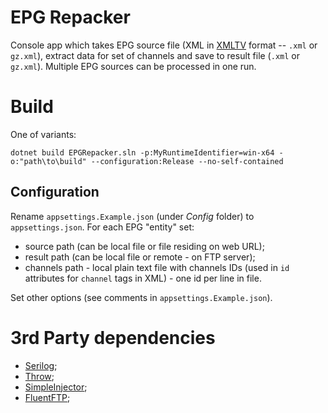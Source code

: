 # EPG Repacker
Console app which takes EPG source file (XML in [XMLTV](https://wiki.xmltv.org/index.php/XMLTVFormat) format -- `.xml` or `gz.xml`), extract data for set of channels and save to result file (`.xml` or `gz.xml`). 
Multiple EPG sources can be processed in one run.

# Build
One of variants:
```
dotnet build EPGRepacker.sln -p:MyRuntimeIdentifier=win-x64 -o:"path\to\build" --configuration:Release --no-self-contained
```

## Configuration
Rename `appsettings.Example.json` (under _Config_ folder) to `appsettings.json`.
For each EPG "entity" set:
- source path (can be local file or file residing on web URL);
- result path (can be local file or remote - on FTP server); 
- channels path - local plain text file with channels IDs (used in `id` attributes for `channel` tags in XML) - one id per line in file.

Set other options (see comments in `appsettings.Example.json`).

# 3rd Party dependencies
- [Serilog](https://github.com/serilog/serilog);
- [Throw](https://github.com/amantinband/throw);
- [SimpleInjector](https://github.com/simpleinjector/SimpleInjector);
- [FluentFTP](https://github.com/robinrodricks/FluentFTP);
